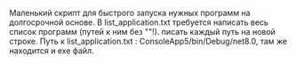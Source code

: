 Маленький скрипт для быстрого запуска нужных программ на долгосрочной основе.
В list_application.txt требуется написать весь список программ (путей к ним без ""!). писать каждый путь на новой строке.
Путь к list_application.txt : ConsoleApp5/bin/Debug/net8.0, там же находится и exe файл.